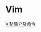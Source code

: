# Vim
[VIM简介及命令](https://blog.csdn.net/uunubt/article/details/127585398?utm_medium=distribute.pc_feed_404.none-task-blog-2~default~BlogCommendFromBaidu~Rate-1-127585398-blog-null.262^v1^pc_404_mixedpudn&depth_1-utm_source=distribute.pc_feed_404.none-task-blog-2~default~BlogCommendFromBaidu~Rate-1-127585398-blog-null.262^v1^pc_404_mixedpud)
